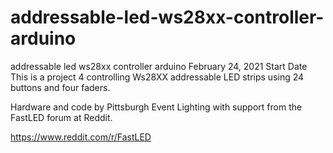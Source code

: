 # addressable-led-ws28xx-controller-arduino
addressable led ws28xx controller arduino
February 24, 2021  Start Date
This is a project 4 controlling Ws28XX addressable LED strips using 24 buttons and four faders. 

Hardware and code by Pittsburgh Event Lighting with support from the FastLED forum at Reddit.

https://www.reddit.com/r/FastLED
